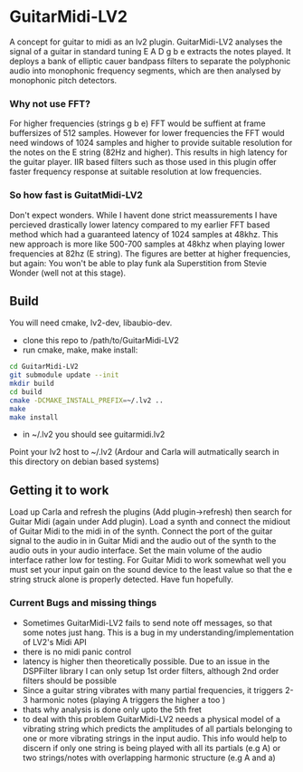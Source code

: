 # GuitarMidi-LV2
A concept for guitar to midi as an lv2 plugin. GuitarMidi-LV2 analyses the signal of a guitar in standard tuning E A D g b e extracts the notes played.
It deploys a bank of elliptic cauer bandpass filters to separate the polyphonic audio into monophonic frequency segments, which are then analysed by monophonic pitch detectors.
### Why not use FFT?
For higher frequencies (strings g b e) FFT would be suffient at frame buffersizes of 512 samples. However for lower frequencies the FFT would need windows of 1024 samples and higher to provide suitable resolution for the notes on the E string (82Hz and higher). This results in high latency for the guitar player.
IIR based filters such as those used in this plugin offer faster frequency response at suitable resolution at low frequencies.

### So how fast is GuitatMidi-LV2
Don't expect wonders. While I havent done strict meassurements I have percieved drastically lower latency compared to my earlier FFT based method which had a guaranteed latency of 1024 samples at 48khz. This new approach is more like 500-700 samples at 48khz when playing lower frequencies at 82hz (E string). The figures are better at higher frequencies, but again: You won't be able to play funk ala Superstition from Stevie Wonder (well not at this stage).

## Build
You will need cmake, lv2-dev, libaubio-dev.
* clone this repo to /path/to/GuitarMidi-LV2
* run cmake, make, make install:
```bash
cd GuitarMidi-LV2
git submodule update --init
mkdir build
cd build
cmake -DCMAKE_INSTALL_PREFIX=~/.lv2 ..
make
make install
```
* in ~/.lv2 you should see guitarmidi.lv2

Point your lv2 host to ~/.lv2 (Ardour and Carla will autmatically search in this directory on debian based systems)

## Getting it to work
Load up Carla  and refresh the plugins (Add plugin->refresh) then search for Guitar Midi (again under Add plugin).
Load a synth and connect the midiout of Guitar Midi to the midi in of the synth. Connect the port of the guitar signal to the audio in in Guitar Midi and 
the audio out of the synth to the audio outs in your audio interface.
Set the main volume of the audio interface rather low for testing.
For Guitar Midi to work somewhat well you must set your input gain on the sound device to the least value so that the e string struck alone is properly detected.
Have fun hopefully.

### Current Bugs and missing things
* Sometimes GuitarMidi-LV2 fails to send note off messages, so that some notes just hang. 
    This is a bug in my understanding/implementation of LV2's Midi API
* there is no midi panic control
* latency is higher then theoretically possible. Due to an issue in the DSPFilter library I can only setup 1st order filters, although 2nd order filters
    should be possible 
* Since a guitar string vibrates with many partial frequencies, it triggers 2-3 harmonic notes (playing A triggers the higher a too )
* thats why analysis is done only upto the 5th fret
* to deal with this problem GuitarMidi-LV2 needs a physical model of a vibrating string which predicts the amplitudes of 
    all partials belonging to one or more vibrating strings in the input audio. This info would help to discern if only one string
    is being played with all its partials (e.g A) or two strings/notes with overlapping harmonic structure (e.g A and a)
